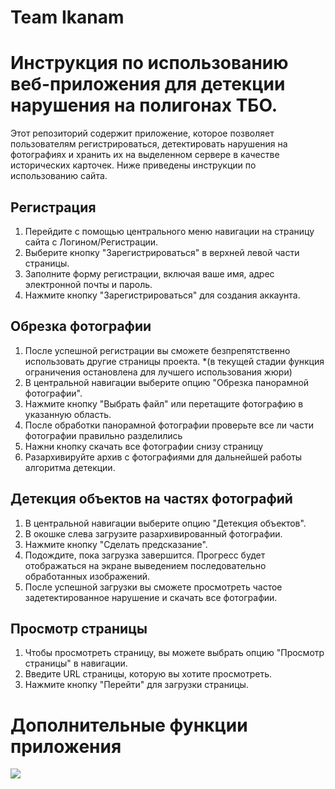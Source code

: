 # Team Ikanam

# Инструкция по использованию веб-приложения для детекции нарушения на полигонах ТБО.

Этот репозиторий содержит приложение, которое позволяет пользователям регистрироваться, детектировать нарушения на фотографиях и хранить их на выделенном сервере в качестве исторических карточек. Ниже приведены инструкции по использованию сайта.

## Регистрация

1. Перейдите с помощью центрального меню навигации на страницу сайта с Логином/Регистрации.
2. Выберите кнопку "Зарегистрироваться" в верхней левой части страницы.
3. Заполните форму регистрации, включая ваше имя, адрес электронной почты и пароль.
4. Нажмите кнопку "Зарегистрироваться" для создания аккаунта.

## Обрезка фотографии

1. После успешной регистрации вы сможете безпрепятственно использовать другие страницы проекта. *(в текущей стадии функция ограничения остановлена для лучшего использования жюри)
2. В центральной навигации выберите опцию "Обрезка панорамной фотографии".
3. Нажмите кнопку "Выбрать файл" или перетащите фотографию в указанную область.
4. После обработки панорамной фотографии проверьте все ли части фотографии правильно разделились
5. Нажни кнопку скачать все фотографии снизу страницу
6. Разархивируйте архив с фотографиями для дальнейшей работы алгоритма детекции.

## Детекция объектов на частях фотографий
1. В центральной навигации выберите опцию "Детекция объектов".
2. В окошке слева загрузите разархивированный фотографии.
3. Нажмите кнопку "Сделать предсказание".
4. Подождите, пока загрузка завершится. Прогресс будет отображаться на экране выведением последовательно обработанных изображений.
5. После успешной загрузки вы сможете просмотреть частое задетектированное нарушение и скачать все фотографии.

## Просмотр страницы
1. Чтобы просмотреть страницу, вы можете выбрать опцию "Просмотр страницы" в навигации.
2. Введите URL страницы, которую вы хотите просмотреть.
3. Нажмите кнопку "Перейти" для загрузки страницы.


# Дополнительные функции приложения


![](https://github.com/tothelimbo/lct_2023/blob/main/media/output_dronezam.gif)
